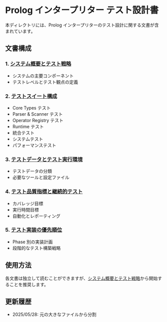 # Prolog インタープリター テスト設計書

本ディレクトリには、Prolog インタープリターのテスト設計に関する文書が含まれています。

## 文書構成

### 1. [システム概要とテスト戦略](./01_system_overview_and_strategy.md)

- システムの主要コンポーネント
- テストレベルとテスト観点の定義

### 2. [テストスイート構成](./02_test_suite_structure.md)

- Core Types テスト
- Parser & Scanner テスト
- Operator Registry テスト
- Runtime テスト
- 統合テスト
- システムテスト
- パフォーマンステスト

### 3. [テストデータとテスト実行環境](./03_test_data_and_environment.md)

- テストデータの分類
- 必要なツールと設定ファイル

### 4. [テスト品質指標と継続的テスト](./04_quality_metrics_and_ci.md)

- カバレッジ目標
- 実行時間目標
- 自動化とレポーティング

### 5. [テスト実装の優先順位](./05_implementation_priority.md)

- Phase 別の実装計画
- 段階的なテスト構築戦略

## 使用方法

各文書は独立して読むことができますが、[システム概要とテスト戦略](./01_system_overview_and_strategy.md)から開始することを推奨します。

## 更新履歴

- 2025/05/28: 元の大きなファイルから分割
